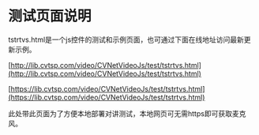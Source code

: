 # 测试页面说明
tstrtvs.html是一个js控件的测试和示例页面，也可通过下面在线地址访问最新更新示例。

[http://lib.cvtsp.com/video/CVNetVideoJs/test/tstrtvs.html](http://lib.cvtsp.com/video/CVNetVideoJs/test/tstrtvs.html)


[https://lib.cvtsp.com/video/CVNetVideoJs/test/tstrtvs.html](https://lib.cvtsp.com/video/CVNetVideoJs/test/tstrtvs.html)


此处带此页面为了方便本地部署对讲测试，本地网页可无需https即可获取麦克风。